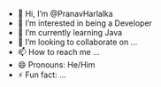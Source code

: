 - 👋 Hi, I’m @PranavHarlalka
- 👀 I’m interested in being a Developer
- 🌱 I’m currently learning Java
- 💞️ I’m looking to collaborate on ...
- 📫 How to reach me ...
- 😄 Pronouns: He/Him
- ⚡ Fun fact: ...

<!---
PranavHarlalka/PranavHarlalka is a ✨ special ✨ repository because its `README.md` (this file) appears on your GitHub profile.
You can click the Preview link to take a look at your changes.
--->
